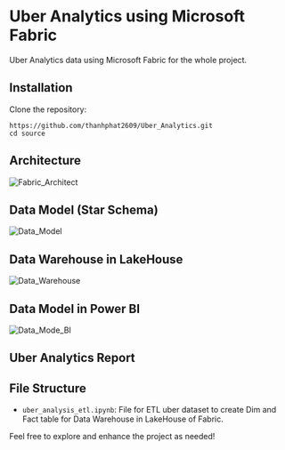 # Uber Analytics using Microsoft Fabric
Uber Analytics data using Microsoft Fabric for the whole project.

## Installation

Clone the repository:

```
https://github.com/thanhphat2609/Uber_Analytics.git
cd source
```

## Architecture
![Fabric_Architect](https://github.com/thanhphat2609/Uber_Analytics/assets/84914537/cd4dc825-04c4-4152-a630-8688cb3ed6ac)

## Data Model (Star Schema)
![Data_Model](https://github.com/thanhphat2609/SalesManagement/assets/84914537/2f597b9d-d28b-4b8c-a3a7-0e8ec2abe206)

## Data Warehouse in LakeHouse
![Data_Warehouse](https://github.com/thanhphat2609/SalesManagement/assets/84914537/fea35181-2c1c-41ae-9a6a-a8907724378e)

## Data Model in Power BI
![Data_Mode_BI](https://github.com/thanhphat2609/SalesManagement/assets/84914537/385dbd78-937c-4ffa-9560-d5d9664dec38)

## Uber Analytics Report

## File Structure

- `uber_analysis_etl.ipynb`: File for ETL uber dataset to create Dim and Fact table for Data Warehouse in LakeHouse of Fabric.


Feel free to explore and enhance the project as needed!
